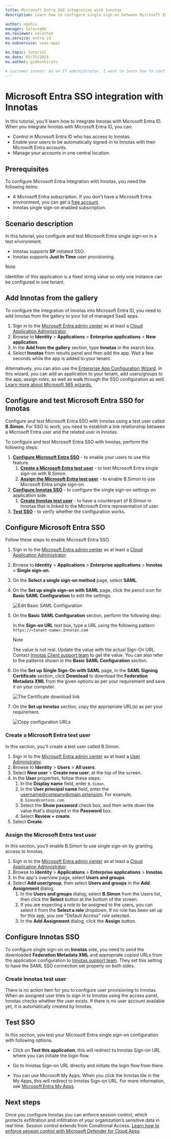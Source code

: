 ```yaml
---
title: Microsoft Entra SSO integration with Innotas
description: Learn how to configure single sign-on between Microsoft Entra ID and Innotas.

author: nguhiu
manager: CelesteDG
ms.reviewer: celested
ms.service: entra-id
ms.subservice: saas-apps

ms.topic: tutorial
ms.date: 03/25/2024
ms.author: gideonkiratu

# Customer intent: As an IT administrator, I want to learn how to configure single sign-on between Microsoft Entra ID and Innotas so that I can control who has access to Innotas, enable automatic sign-in with Microsoft Entra accounts, and manage my accounts in one central location.
---
```

# Microsoft Entra SSO integration with Innotas

In this tutorial, you'll learn how to integrate Innotas with Microsoft Entra ID. When you integrate Innotas with Microsoft Entra ID, you can:

* Control in Microsoft Entra ID who has access to Innotas.
* Enable your users to be automatically signed-in to Innotas with their Microsoft Entra accounts.
* Manage your accounts in one central location.

## Prerequisites

To configure Microsoft Entra integration with Innotas, you need the following items:

* A Microsoft Entra subscription. If you don't have a Microsoft Entra environment, you can get a [free account](https://azure.microsoft.com/free/).
* Innotas single sign-on enabled subscription.

## Scenario description

In this tutorial, you configure and test Microsoft Entra single sign-on in a test environment.

* Innotas supports **SP** initiated SSO.
* Innotas supports **Just In Time** user provisioning.

> [!NOTE]
> Identifier of this application is a fixed string value so only one instance can be configured in one tenant.

## Add Innotas from the gallery

To configure the integration of Innotas into Microsoft Entra ID, you need to add Innotas from the gallery to your list of managed SaaS apps.

1. Sign in to the [Microsoft Entra admin center](https://entra.microsoft.com) as at least a [Cloud Application Administrator](~/identity/role-based-access-control/permissions-reference.md#cloud-application-administrator).
1. Browse to **Identity** > **Applications** > **Enterprise applications** > **New application**.
1. In the **Add from the gallery** section, type **Innotas** in the search box.
1. Select **Innotas** from results panel and then add the app. Wait a few seconds while the app is added to your tenant.

 Alternatively, you can also use the [Enterprise App Configuration Wizard](https://portal.office.com/AdminPortal/home?Q=Docs#/azureadappintegration). In this wizard, you can add an application to your tenant, add users/groups to the app, assign roles, as well as walk through the SSO configuration as well. [Learn more about Microsoft 365 wizards.](/microsoft-365/admin/misc/azure-ad-setup-guides)

<a name='configure-and-test-azure-ad-sso-for-innotas'></a>

## Configure and test Microsoft Entra SSO for Innotas

Configure and test Microsoft Entra SSO with Innotas using a test user called **B.Simon**. For SSO to work, you need to establish a link relationship between a Microsoft Entra user and the related user in Innotas.

To configure and test Microsoft Entra SSO with Innotas, perform the following steps:

1. **[Configure Microsoft Entra SSO](#configure-azure-ad-sso)** - to enable your users to use this feature.
    1. **[Create a Microsoft Entra test user](#create-an-azure-ad-test-user)** - to test Microsoft Entra single sign-on with B.Simon.
    1. **[Assign the Microsoft Entra test user](#assign-the-azure-ad-test-user)** - to enable B.Simon to use Microsoft Entra single sign-on.
1. **[Configure Innotas SSO](#configure-innotas-sso)** - to configure the single sign-on settings on application side.
    1. **[Create Innotas test user](#create-innotas-test-user)** - to have a counterpart of B.Simon in Innotas that is linked to the Microsoft Entra representation of user.
1. **[Test SSO](#test-sso)** - to verify whether the configuration works.

<a name='configure-azure-ad-sso'></a>

## Configure Microsoft Entra SSO

Follow these steps to enable Microsoft Entra SSO.

1. Sign in to the [Microsoft Entra admin center](https://entra.microsoft.com) as at least a [Cloud Application Administrator](~/identity/role-based-access-control/permissions-reference.md#cloud-application-administrator).
1. Browse to **Identity** > **Applications** > **Enterprise applications** > **Innotas** > **Single sign-on**.
1. On the **Select a single sign-on method** page, select **SAML**.
1. On the **Set up single sign-on with SAML** page, click the pencil icon for **Basic SAML Configuration** to edit the settings.

   ![Edit Basic SAML Configuration](common/edit-urls.png)

1. On the **Basic SAML Configuration** section, perform the following step:

    In the **Sign-on URL** text box, type a URL using the following pattern:
    `https://<tenant-name>.Innotas.com`

	> [!NOTE]
	> The value is not real. Update the value with the actual Sign-On URL. Contact [Innotas Client support team](https://www.innotas.com/contact) to get the value. You can also refer to the patterns shown in the **Basic SAML Configuration** section.

1. On the **Set up Single Sign-On with SAML** page, in the **SAML Signing Certificate** section, click **Download** to download the **Federation Metadata XML** from the given options as per your requirement and save it on your computer.

	![The Certificate download link](common/metadataxml.png)

6. On the **Set up Innotas** section, copy the appropriate URL(s) as per your requirement.

	![Copy configuration URLs](common/copy-configuration-urls.png)

<a name='create-an-azure-ad-test-user'></a>

### Create a Microsoft Entra test user 

In this section, you'll create a test user called B.Simon.

1. Sign in to the [Microsoft Entra admin center](https://entra.microsoft.com) as at least a [User Administrator](~/identity/role-based-access-control/permissions-reference.md#user-administrator).
1. Browse to **Identity** > **Users** > **All users**.
1. Select **New user** > **Create new user**, at the top of the screen.
1. In the **User** properties, follow these steps:
   1. In the **Display name** field, enter `B.Simon`.  
   1. In the **User principal name** field, enter the username@companydomain.extension. For example, `B.Simon@contoso.com`.
   1. Select the **Show password** check box, and then write down the value that's displayed in the **Password** box.
   1. Select **Review + create**.
1. Select **Create**.

<a name='assign-the-azure-ad-test-user'></a>

### Assign the Microsoft Entra test user

In this section, you'll enable B.Simon to use single sign-on by granting access to Innotas.

1. Sign in to the [Microsoft Entra admin center](https://entra.microsoft.com) as at least a [Cloud Application Administrator](~/identity/role-based-access-control/permissions-reference.md#cloud-application-administrator).
1. Browse to **Identity** > **Applications** > **Enterprise applications** > **Innotas**.
1. In the app's overview page, select **Users and groups**.
1. Select **Add user/group**, then select **Users and groups** in the **Add Assignment** dialog.
   1. In the **Users and groups** dialog, select **B.Simon** from the Users list, then click the **Select** button at the bottom of the screen.
   1. If you are expecting a role to be assigned to the users, you can select it from the **Select a role** dropdown. If no role has been set up for this app, you see "Default Access" role selected.
   1. In the **Add Assignment** dialog, click the **Assign** button.

## Configure Innotas SSO

To configure single sign-on on **Innotas** side, you need to send the downloaded **Federation Metadata XML** and appropriate copied URLs from the application configuration to [Innotas support team](https://www.innotas.com/contact). They set this setting to have the SAML SSO connection set properly on both sides.

### Create Innotas test user

There is no action item for you to configure user provisioning to Innotas. When an assigned user tries to sign in to Innotas using the access panel, Innotas checks whether the user exists. If there is no user account available yet, it is automatically created by Innotas.

## Test SSO

In this section, you test your Microsoft Entra single sign-on configuration with following options. 

* Click on **Test this application**, this will redirect to Innotas Sign-on URL where you can initiate the login flow. 

* Go to Innotas Sign-on URL directly and initiate the login flow from there.

* You can use Microsoft My Apps. When you click the Innotas tile in the My Apps, this will redirect to Innotas Sign-on URL. For more information, see [Microsoft Entra My Apps](/azure/active-directory/manage-apps/end-user-experiences#azure-ad-my-apps).

## Next steps

Once you configure Innotas you can enforce session control, which protects exfiltration and infiltration of your organization’s sensitive data in real time. Session control extends from Conditional Access. [Learn how to enforce session control with Microsoft Defender for Cloud Apps](/cloud-app-security/proxy-deployment-aad).
